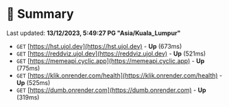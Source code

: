 # 📖 Summary
Last updated: **13/12/2023, 5:49:27 PG "Asia/Kuala_Lumpur"**

- `GET` [https://hst.ujol.dev](https://hst.ujol.dev) - **Up** (673ms)
- `GET` [https://reddviz.ujol.dev](https://reddviz.ujol.dev) - **Up** (521ms)
- `GET` [https://memeapi.cyclic.app](https://memeapi.cyclic.app) - **Up** (775ms)
- `GET` [https://klik.onrender.com/health](https://klik.onrender.com/health) - **Up** (525ms)
- `GET` [https://dumb.onrender.com](https://dumb.onrender.com) - **Up** (319ms)
